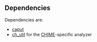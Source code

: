 ## Dependencies

Dependencies are:
* [caput](https://github.com/radiocosmology/caput)
* [ch_util](https://github.com/chime-experiment/ch_util) for the
  [CHIME](https://chime-experiment.ca/)\-specific analyzer
